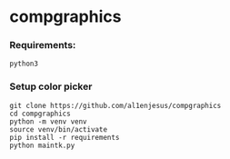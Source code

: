 # compgraphics
### Requirements:  
```
python3
```
### Setup color picker
```
git clone https://github.com/al1enjesus/compgraphics
cd compgraphics
python -m venv venv
source venv/bin/activate
pip install -r requirements
python maintk.py
```